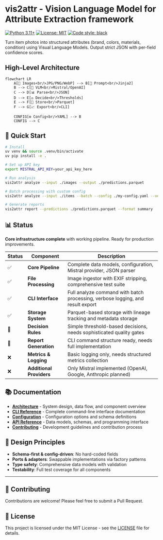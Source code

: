 # vis2attr - Vision Language Model for Attribute Extraction framework

[![Python 3.11+](https://img.shields.io/badge/python-3.11+-blue.svg)](https://www.python.org/downloads/)
[![License: MIT](https://img.shields.io/badge/License-MIT-yellow.svg)](https://opensource.org/licenses/MIT)
[![Code style: black](https://img.shields.io/badge/code%20style-black-000000.svg)](https://github.com/psf/black)

Turn item photos into structured attributes (brand, colors, materials, condition) using Visual Language Models. Output strict JSON with per-field confidence scores.

## High-Level Architecture

```mermaid
flowchart LR
    A[📁 Images<br/>JPG/PNG/WebP] --> B[📝 Prompt<br/>Jinja2]
    B --> C[🤖 VLM<br/>Mistral/OpenAI]
    C --> D[📊 Parse<br/>JSON]
    D --> E[⚖️ Decide<br/>Thresholds]
    E --> F[💾 Store<br/>Parquet]
    F --> G[📈 Export<br/>CLI]
    
    CONFIG[⚙️ Config<br/>YAML] --> B
    CONFIG --> C
```

## 🚀 Quick Start

```bash
# Install
uv venv && source .venv/bin/activate
uv pip install -e .

# Set up API key
export MISTRAL_API_KEY=your_api_key_here

# Run analysis
vis2attr analyze --input ./images --output ./predictions.parquet

# Batch processing with custom config
vis2attr analyze --input ./items --batch --config ./my-config.yaml --verbose

# Generate reports
vis2attr report --predictions ./predictions.parquet --format summary
```

## 📊 Status

**Core infrastructure complete** with working pipeline. Ready for production improvements.

| Status | Component | Description |
|--------|-----------|-------------|
| ✅ | **Core Pipeline** | Complete data models, configuration, Mistral provider, JSON parser |
| ✅ | **File Processing** | Image ingestor with EXIF stripping, comprehensive test suite |
| ✅ | **CLI Interface** | Full analyze command with batch processing, verbose logging, and result export |
| ✅ | **Storage System** | Parquet-based storage with lineage tracking and metadata storage |
| 🚧 | **Decision Rules** | Simple threshold-based decisions, needs sophisticated quality gates |
| 🚧 | **Report Generation** | CLI command structure ready, needs full implementation |
| ❌ | **Metrics & Logging** | Basic logging only, needs structured metrics collection |
| ❌ | **Additional Providers** | Only Mistral implemented (OpenAI, Google, Anthropic planned) |

## 📚 Documentation

- **[Architecture](docs/architecture.md)** - System design, data flow, and component overview
- **[CLI Reference](docs/cli.md)** - Complete command-line interface documentation
- **[Configuration](docs/configuration.md)** - Configuration options and schema definitions
- **[API Reference](docs/api.md)** - Data models, schemas, and programming interface
- **[Contributing](CONTRIBUTING.md)** - Development guidelines and contribution process

## 🎯 Design Principles

- **Schema-first & config-driven**: No hard-coded fields
- **Ports & adapters**: Swappable implementations via factory patterns
- **Type safety**: Comprehensive data models with validation
- **Testability**: Full test coverage for all components

---

## 🤝 Contributing

Contributions are welcome! Please feel free to submit a Pull Request.

## 📄 License

This project is licensed under the MIT License - see the [LICENSE](LICENSE) file for details.
